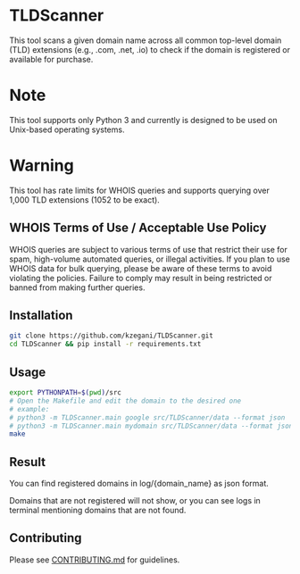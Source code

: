 # TLDScanner
This tool scans a given domain name across all common top-level domain (TLD) extensions (e.g., .com, .net, .io) to check if the domain is registered or available for purchase.

# Note
This tool supports only Python 3 and currently is designed to be used on Unix-based operating systems.

# Warning
This tool has rate limits for WHOIS queries and supports querying over 1,000 TLD extensions (1052 to be exact).

## WHOIS Terms of Use / Acceptable Use Policy
WHOIS queries are subject to various terms of use that restrict their use for spam, high-volume automated queries, or illegal activities. If you plan to use WHOIS data for bulk querying, please be aware of these terms to avoid violating the policies. Failure to comply may result in being restricted or banned from making further queries.

## Installation

```bash
git clone https://github.com/kzegani/TLDScanner.git
cd TLDScanner && pip install -r requirements.txt
```

## Usage

```bash
export PYTHONPATH=$(pwd)/src
# Open the Makefile and edit the domain to the desired one
# example:
# python3 -m TLDScanner.main google src/TLDScanner/data --format json
# python3 -m TLDScanner.main mydomain src/TLDScanner/data --format json
make
```

## Result
You can find registered domains in log/{domain_name} as json format.

Domains that are not registered will not show, or you can see logs in terminal mentioning domains that are not found.

## Contributing
Please see [CONTRIBUTING.md](CONTRIBUTING.md) for guidelines.
